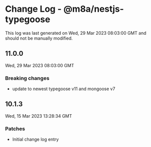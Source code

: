 # Change Log - @m8a/nestjs-typegoose

This log was last generated on Wed, 29 Mar 2023 08:03:00 GMT and should not be manually modified.

## 11.0.0
Wed, 29 Mar 2023 08:03:00 GMT

### Breaking changes

- update to newest typegoose v11 and mongoose v7

## 10.1.3
Wed, 15 Mar 2023 13:28:34 GMT

### Patches

- Initial change log entry


